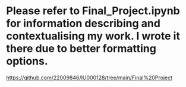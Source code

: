 # Please refer to Final_Project.ipynb for information describing and contextualising my work. I wrote it there due to better formatting options.

https://github.com/22009846/IU000128/tree/main/Final%20Project
